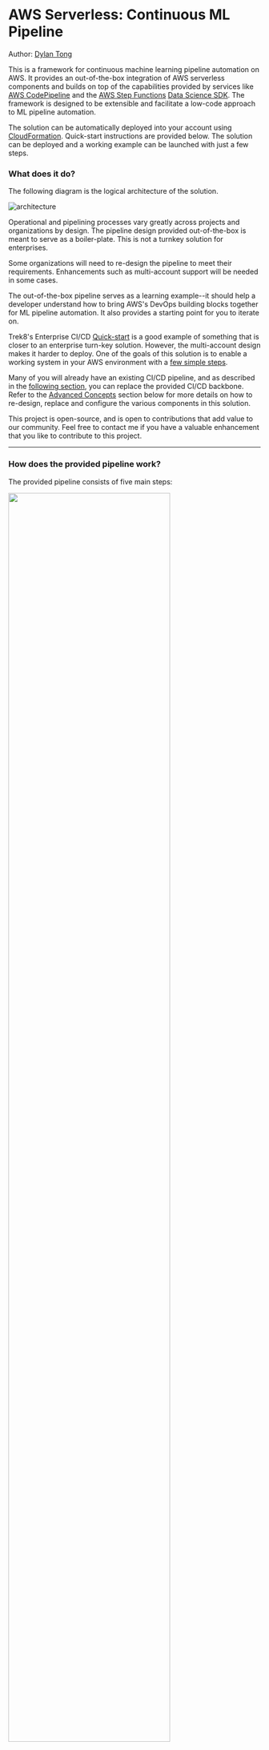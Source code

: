# AWS Serverless: Continuous ML Pipeline
Author: [Dylan Tong](mailto:dylatong@amazon.com)

This is a framework for continuous machine learning pipeline automation on AWS. It provides an out-of-the-box integration of AWS serverless components and builds on top of the capabilities provided by services like [AWS CodePipeline](https://aws.amazon.com/codepipeline/) and the [AWS Step Functions](https://aws.amazon.com/step-functions/) [Data Science SDK](https://docs.aws.amazon.com/step-functions/latest/dg/concepts-python-sdk.html). The framework is designed to be extensible and facilitate a low-code approach to ML pipeline automation.

The solution can be automatically deployed into your account using [CloudFormation](https://aws.amazon.com/cloudformation/). Quick-start instructions are provided below. The solution can be deployed and a working example can be launched with just a few steps.

### What does it do?

The following diagram is the logical architecture of the solution. 

![architecture](/images/logical-architecture.png)

Operational and pipelining processes vary greatly across projects and organizations by design. The pipeline design provided out-of-the-box is meant to serve as a boiler-plate. This is not a turnkey solution for enterprises.

Some organizations will need to re-design the pipeline to meet their requirements. Enhancements such as multi-account support will be needed in some cases. 

The out-of-the-box pipeline serves as a learning example--it should help a developer understand how to bring AWS's DevOps building blocks together for ML pipeline automation. It also provides a starting point for you to iterate on.

Trek8's Enterprise CI/CD [Quick-start](https://github.com/aws-quickstart/quickstart-trek10-serverless-enterprise-cicd) is a good example of something that is closer to an enterprise turn-key solution. However, the multi-account design makes it harder to deploy. One of the goals of this solution is to enable a working system in your AWS environment with a [few simple steps](#Quick-Start-Instructions).

Many of you will already have an existing CI/CD pipeline, and as described in the [following section](Common-Design-Patterns), you can replace the provided CI/CD backbone. Refer to the [Advanced Concepts](Advance-Concepts) section below for more details on how to re-design, replace and configure the various components in this solution.

This project is open-source, and is open to contributions that add value to our community. Feel free to contact me if you have a valuable enhancement that you like to contribute to this project.

---

### How does the provided pipeline work?

The provided pipeline consists of five main steps:

<img src="images/codepipeline-cicd.png" width="80%"/>

---

1. **Change detection:** Changes to assets such as code, configurations and data can trigger the pipeline to run. Triggers include git pushes to the master branch in [CodeCommit](https://aws.amazon.com/codecommit/), or changes to data sets in your S3 bucket.

2. **Build Test and Stage Environment:** The pipeline dynamically builds a test environment as defined by the provided CloudFormation templates. The environment consists of two parts: 

      * The first is a machine learning pipeline built on AWS Step Functions. The purpose of the pipleine is to train, evaluate and deploy ML models. It can be reconfigured through the ML pipeline [template](/cf/mlops-ml-pipeline.yaml) and this [configuration file](/config/ml-pipeline-config.json)

      * The second is the test environment consisting of your application and test suites. The environment can be configured through the following [template](/cf/mlops-test-env.yaml). The provided template deploys a simple microservice consisting of a [AWS Lambda](https://aws.amazon.com/lambda/) function front by [Amazon API Gateway](https://aws.amazon.com/api-gateway/). It communicates with the [Amazon SageMaker](https://aws.amazon.com/sagemaker/) hosted endpoint that is configured in the aforementationed [configuration file](/config/ml-pipeline-config.json). It also deploys a sample test suite that runs on Lambda.
      
3. **Run the ML Pipeline:** The image below illustrates the the Step function workflow of the provided ML pipeline. The pipeline starts with a data prep step executed by [AWS Glue](https://aws.amazon.com/glue/). Next, a customer churn prediction model is trained using XGBoost and this job is tracked as by [SageMaker Experiments](https://aws.amazon.com/sagemaker/) for traceability. The train model is evaluated, and if it meets the performance criteria, the workflow proceeds to deploy the model as a SageMaker [Hosted Endpoint](https://docs.aws.amazon.com/sagemaker/latest/dg/how-it-works-hosting.html). The worfklow completes successfully once the hosted endpoint reaches an in-service status. If the endpoint already exists, a model variant is deployed and the endpoint is updated.

<img src="/images/sfn-ml-pipeline.png" width="65%"/>

4. **Test Automation:** Once the ML pipeline delivers a healthy model server, we can run our test suites against our model server. The provided [test](tests/) is only meant to serve as an example. It simply invokes the endpoint and reports back the predicton results.

5. **Deploy to Production:** Once the test completes, a manual approval process is required before the changes are deployed into production. Test results can be reported externally or as output variables in CodePipeline. Information gathered in SageMaker Experiments and CloudWatch also facilitate the audit. 

Once the reviewer approves the changes, the pipeline deploys them into production using this [template](cf/mlops-deploy-prod.yaml). The provided template deploys a new copy of the simple microservice. This is optionally deployed into a VPC with a [VPC endpoint](https://docs.aws.amazon.com/sagemaker/latest/dg/interface-vpc-endpoint.html). The API managed by API Gateway is promoted to production using a [carnary deploy](https://docs.aws.amazon.com/apigateway/latest/developerguide/create-canary-deployment.html). Finally, a SageMaker [Model Monitor](https://docs.aws.amazon.com/sagemaker/latest/dg/model-monitor.html) is deployed and is scheduled to evaluate data drift issues on an hourly basis.

### Common Design Patterns

The choosen design isn't the only way to integrate a ML pipeline into an existing CI/CD CodePipeline. Another common pattern is to have AWS Step Functions serve as the overlaying workflow manager and have both CodePipeline and the ML pipelining enclosed within a single Step Function workflow. One might favor this design for better consistency and perhaps a cleaner design.

However, there are trade-offs. The choosen design better decouples the CI/CD pipeline from the ML pipeline. This is ideal for the common case where a CI/CD pipeline already exists and you would like to minimize changes to your core application delivery system. This design augments the existing CI/CD pipeline with Step Function workflow. The integration between the CI/CD pipeline and Step Functions is simply a Lambda function that provides control flow logic. The coupling and dependencies are minimized between the systems. Thus, this integration strategy poses less risks and disruption.

Secondly, at the time of writing, Step Functions is best design to orchestrate systems running exclusively in the AWS cloud. The design pattern prescribed is more flexible. You could replace the CodePipeline backbone in this solution with an on-premise CI/CD solution. The other parts of the pipeline are decoupled and could run in the cloud as part of a hybrid cloud architecture.

### Quick Start Instructions

*Pre-requesites*:
* [An AWS Account](https://aws.amazon.com/free/?all-free-tier.sort-by=item.additionalFields.SortRank&all-free-tier.sort-order=asc)
* [AWS CLI installed](https://aws.amazon.com/cli/)
* [Setup SSH connections for CodeCommit](https://docs.aws.amazon.com/codecommit/latest/userguide/setting-up-ssh-unixes.html)

**Step 1:** Deploy the CodePipeline CI/CD pipeline back-bone

*The launch button defaults to us-west-2, but you can change the region from the console.*

<a href="https://console.aws.amazon.com/cloudformation/home?region=us-west-
2#/stacks/new?stackName=mlops-cicd&templateURL=https://dtong-public-fileshare.s3-us-west-2.amazonaws.com/aws-ml-pipeline/cf/mlops-cicd.yaml">
![launch stack button](https://s3.amazonaws.com/cloudformation-examples/cloudformation-launch-stack.png)</a>


**Step 2:** Wait for template to reach the create complete status.

![cicd](/images/cf-stack-ready.png)

**Step 3:** Trigger your pipeline to run

If you're running on a Mac OS, you can simply download and run this [shell script](https://raw.githubusercontent.com/dylan-tong-aws/aws-serverless-ml-pipeline/master/bootstrap/quick-start-mac-osx.sh).

If not, git clone this repository and git push all the assets to the CodeCommit repository created in step 1. By default, the CodeCommit repository is called mlops-repo. 

Specifically, the steps are:

1. git clone https://github.com/dylan-tong-aws/aws-serverless-ml-pipeline.git ./tmp
2. git clone ssh://git-codecommit.\<Insert Your Selected AWS Region\>.amazonaws.com/v1/repos/mlops-repo
3. Copy the contents in the "tmp" directory to the "mlops-repo" directory.
4. From within the mlops-repo directory:
     * git add -A
     * git commit -m "aws ml pipeline assets"
     * git push

You can monitor the pipeline progression from the CodePipeline and AWS Step Functions console. Enjoy!

### Advanced Concepts

1. **How do I change the configurations such as the algorithm and hyperparameters used by the provided ML pipeline?**

     The provided ML pipeline can be configured through the [ml-pipeline-config.json](/config/ml-pipeline-config.json) file. The configuration file includes configurations to change the algorithm, hyperparameters, endpoint name, experiment tracking, ETL configurations, data source location and more.

2. **How do I modify or replace the workflow structure of the machine learning pipeline?**

     The machine learning pipeline deployment is contained within the [mlops-ml-pipeline.yaml](/cf/mlops-ml-pipeline.yaml) template. There are two main components:
     * The Step Function definition metadata which describes the Step Function workflow for the pipeline. It leverages the [Data Science SDK](https://docs.aws.amazon.com/step-functions/latest/dg/concepts-python-sdk.html), which provides an integration with Amazon SageMaker. The logical resource id for the pipeline is in MLPipeline. You can modify the Step Function definition in that file. Once you commit these changes, the CI/CD backbone will dynamically re-create the new ML pipeline.
     * Control logic is executed through a Lambda function called "ml-pipeline-controller." In some cases, the Data Science SDK isn't sufficient and additional logic has to be implemented. The controller manages more advanced state transitions and serves as an integration point between CodePipeline and Step Functions. You may need to implement additional custom logic to support enhancements to the ML pipeline.

3. **How do I modify the application logic?**

     The provided pipeline deploys a simple microservice. It consists of an API that takes features as input and responds with a prediction. The back-end logic is executed in Lambda and it's sole responsibility is to mediate communication between the SageMaker hosted model and the client. You can enhance the microservice by modifying the [business logic](app/simple-microservice.zip). There're API definitions managed by API Gateway for both test and production environments. These environments are defined in [mlops-test-env.yaml](/cf/mlops-test-env.yaml) and [mlops-deploy-prod.yaml](/cf/mlops-deploy-prod.yaml). 

     AppApiInTest(/cf/mlops-test-env.yaml) and the AppAPIInProd(/cf/mlops-deploy-prod.yaml) are the logical identifiers in these respective templates. The API definitions are defined in swagger 2.0 format.
     
4. **How do I modify and add test suites?**

     The pipeline provides a sample test and it is up to your to extend and implement your own relevant automated tests. The CI/CD pipeline runs a Lambda function called mlops-test-runner(/tests/mlops-test-runner.zip). You should modify this Lambda function so that it serves as a starting point to run your tests. For instance, you might choose to have this Lambda function kick-off a Step Function workflow that orchestrates the execution of your tests. Alternatively, this Lambda function might kick off a series of tests running as containerized workloads in [Fargate](https://aws.amazon.com/fargate/). The design and implementation is left to you.
     
5. **How do I modify my test environment resources?**

     The test environment resources are contained within [mlops-test-env.yaml](/cf/mlops-test-env.yaml). The environment is built dynamically by the CI/CD backbone. You can modify this template as needed.

6. **How do I modify my production environment resources and deployment strategy?**

     The production environment resources are contained within [mlops-prod-deploy.yaml](/cf/mlops-prod-deploy.yaml). The deployment process is executed through a CloudFormation stack update through the CI/CD backbone. You can modify this template as needed. For instance, the canary deploy and production stage settings can be changed through this template.
     
7. **How do I modify the model monitoring functionality?**

     The provided pipeline deploys a SageMaker default monitor. You can create a [custom monitor](https://docs.aws.amazon.com/sagemaker/latest/dg/model-monitor-custom-monitoring-schedules.html) and modify the monitor image resource used by the MonitoringSchedule resource defined in [mlops-prod-deploy.yaml](/cf/mlops-prod-deploy.yaml).

8. **How do I modify or replace the CodePipeline CI/CD backbone?**

     The [CI/CD Pipeline](/cf/mlops-cicd.yaml) backbone is defined in this [template](/cf/mlops-cicd.yaml). You can modify the CodePipeline stages by modifying the proprities defined for the resource, CICDPipeline. 
     
     If you want to replace CodePipeline as the CI/CD backbone, you could integrate your alternative CI/CD solution using the same or similar strategy employed in this example. Ultimately, your solution needs to be able to make API calls to AWS Lambda and CloudFormation to orchestrate the other parts of this pipeline. The provided assets and design could be re-used and serve as a reference.
     

### Known Issues

1. *[6/2/2020]* **Network communication between Lambda and SageMaker VPC interface endpoint**

     The provided template includes VPC support. However, at the time of writing, there is a network issue between AWS Lambda and the VPC interface endpoint that prevents communication between a Lambda function running in a VPC and a SageMaker hosted endpoint through a VPC interface endpoint. Consequently, communication between Lambda and the hosted endpoint needs to be public until this issue is fixed.
